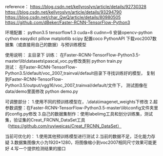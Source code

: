reference：
https://blog.csdn.net/kellyroslyn/article/details/92730328
https://blog.csdn.net/kellyroslyn/article/details/93294790
https://blog.csdn.net/char_QwQ/article/details/80980505
https://github.com/dBeker/Faster-RCNN-TensorFlow-Python3

环境配置：
python3.5 tensorflow1.3 cuda=8 cudnn=6
安装opencv-python cython easydict pillow matplotlib  scipy
配置coco PythonAPI
下载voc2007数据集（或直接用自己的数据）与预训练模型

使用说明：
主目录下
训练： 在Faster-RCNN-TensorFlow-Python3.5-master\lib\datasets\pascal_voc.py修改类别
       python train.py      
测试： 在Faster-RCNN-TensorFlow-Python3.5/default/voc_2007_trainval/default目录下寻找训练好的模型，
       复制到Faster-RCNN-TensorFlow-Python3.5/output/vgg16/voc_2007_trainval/default/文件下，
       测试图像在data/demo里面修改
       python demo.py 

可调整部分：
1.使用不同的预训练模型在，.\data\imagenet_weights下修改
2.超参数调整：在Faster-RCNN-TensorFlow-Python3.5-master\lib\config文件夹里的config.py修改
3.自己的数据集制作：使用labelimg工具和划分训练集，测试集，验证集的Creat_FRCNN_DataSet工具（https://github.com/ruyiweicas/Creat_FRCNN_DataSet）                   

当前可优化的：
1.使用其他预训练模型进行测试
2.当前的数据不足，泛化能力存疑
3.数据集图像大小为1920*1280，将图像缩小到voc2007相同尺寸效果可能更好
4.写一个提供检测结果的接口

